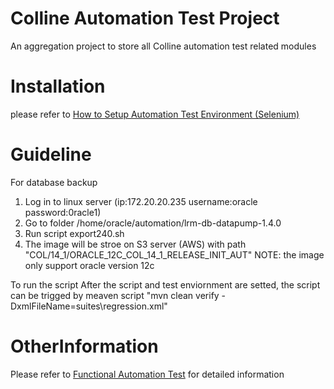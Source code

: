 **Colline Automation Test Project**
===
An aggregation project to store all Colline automation test related modules

**Installation**
===
please refer to [How to Setup Automation Test Environment (Selenium)](https://confluence.lombardrisk.com/display/QA/Setup+Automation+Test+Development+Environment)

**Guideline**
===
For database backup
1. Log in to linux server (ip:172.20.20.235 username:oracle password:0racle1)
2. Go to folder /home/oracle/automation/lrm-db-datapump-1.4.0
3. Run script export240.sh
4. The image will be stroe on S3 server (AWS) with path "COL/14_1/ORACLE_12C_COL_14_1_RELEASE_INIT_AUT"
NOTE: the image only support oracle version 12c

To run the script
After the script and test enviornment are setted, the script can be trigged by meaven script "mvn clean verify -DxmlFileName=suites\regression.xml"

**OtherInformation**
===
Please refer to [Functional Automation Test](https://confluence.lombardrisk.com/display/QA/Functional+Automation+Test) for detailed information